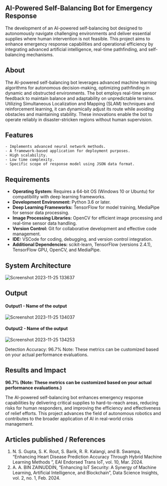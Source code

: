 ## AI-Powered Self-Balancing Bot for Emergency Response

The development of an AI-powered self-balancing bot designed to autonomously navigate challenging environments and deliver essential supplies where human intervention is not feasible. This project aims to enhance emergency response capabilities and operational efficiency by integrating advanced artificial intelligence, real-time pathfinding, and self-balancing mechanisms.

## About

The AI-powered self-balancing bot leverages advanced machine learning algorithms for autonomous decision-making, optimizing pathfinding in dynamic and obstructed environments. The bot employs real-time sensor feedback to maintain balance and adaptability on unpredictable terrains. Utilizing Simultaneous Localization and Mapping (SLAM) techniques and reinforcement learning, it can dynamically adjust its route while avoiding obstacles and maintaining stability. These innovations enable the bot to operate reliably in disaster-stricken regions without human supervision.

## Features
```
- Implements advanced neural network methods.
- A framework-based application for deployment purposes.
- High scalability.
- Low time complexity.
- Specific scope of response model using JSON data format.
```
## Requirements

- <b>Operating System:</b> Requires a 64-bit OS (Windows 10 or Ubuntu) for compatibility with deep learning frameworks.
- <b>Development Environment:</b> Python 3.6 or later.
- <b>Deep Learning Frameworks:</b> TensorFlow for model training, MediaPipe for sensor data processing.
- <b>Image Processing Libraries:</b> OpenCV for efficient image processing and real-time sensor data handling.
- <b>Version Control:</b> Git for collaborative development and effective code management.
- <b>IDE:</b> VSCode for coding, debugging, and version control integration.
- <b>Additional Dependencies:</b> scikit-learn, TensorFlow (versions 2.4.1), TensorFlow GPU, OpenCV, and MediaPipe.

## System Architecture
<!--Embed the system architecture diagram as shown below-->

![Screenshot 2023-11-25 133637](https://github.com/<<yourusername>>/Hand-Gesture-Recognition-System/assets/75235455/a60c11f3-0a11-47fb-ac89-755d5f45c995)


## Output

<!--Embed the Output picture at respective places as shown below as shown below-->
#### Output1 - Name of the output

![Screenshot 2023-11-25 134037](https://github.com/<<yourusername>>/Hand-Gesture-Recognition-System/assets/75235455/8c2b6b5c-5ed2-4ec4-b18e-5b6625402c16)

#### Output2 - Name of the output
![Screenshot 2023-11-25 134253](https://github.com/<<yourusername>>/Hand-Gesture-Recognition-System/assets/75235455/5e05c981-05ca-4aaa-aea2-d918dcf25cb7)

Detection Accuracy: 96.7%
Note: These metrics can be customized based on your actual performance evaluations.


## Results and Impact

<b>96.7% (Note: These metrics can be customized based on your actual performance evaluations.)</b>

The AI-powered self-balancing bot enhances emergency response capabilities by delivering critical supplies to hard-to-reach areas, reducing risks for human responders, and improving the efficiency and effectiveness of relief efforts. This project advances the field of autonomous robotics and contributes to the broader application of AI in real-world crisis management.
## Articles published / References
1. N. S. Gupta, S. K. Rout, S. Barik, R. R. Kalangi, and B. Swampa, “Enhancing Heart Disease Prediction Accuracy Through Hybrid Machine Learning Methods ”, EAI Endorsed Trans IoT, vol. 10, Mar. 2024.
2. A. A. BIN ZAINUDDIN, “Enhancing IoT Security: A Synergy of Machine Learning, Artificial Intelligence, and Blockchain”, Data Science Insights, vol. 2, no. 1, Feb. 2024.




